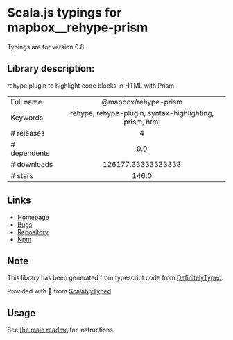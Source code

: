 
# Scala.js typings for mapbox__rehype-prism

Typings are for version 0.8

## Library description:
rehype plugin to highlight code blocks in HTML with Prism

|                    |                 |
| ------------------ | :-------------: |
| Full name          | @mapbox/rehype-prism |
| Keywords           | rehype, rehype-plugin, syntax-highlighting, prism, html |
| # releases         | 4 |
| # dependents       | 0.0 |
| # downloads        | 126177.33333333333 |
| # stars            | 146.0 |

## Links
- [Homepage](https://github.com/mapbox/rehype-prism#readme)
- [Bugs](https://github.com/mapbox/rehype-prism/issues)
- [Repository](https://github.com/mapbox/rehype-prism)
- [Npm](https://www.npmjs.com/package/%40mapbox%2Frehype-prism)
    


## Note
This library has been generated from typescript code from [DefinitelyTyped](https://definitelytyped.org).

Provided with :purple_heart: from [ScalablyTyped](https://github.com/oyvindberg/ScalablyTyped)

## Usage
See [the main readme](../../readme.md) for instructions.


